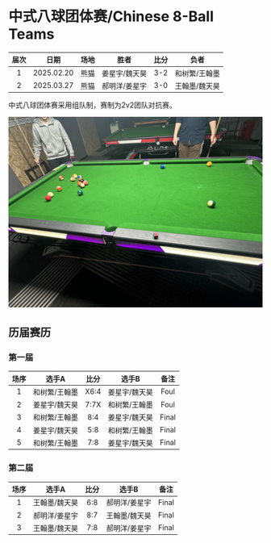 # 中式八球团体赛/Chinese 8-Ball Teams

| 届次 | 日期        | 场地   | 胜者         | 比分 | 负者         |
| :--: | :--------: | :----: | :----------: | :-: | :----------: |
| 1    | 2025.02.20 | 熊猫   | 姜星宇/魏天昊 | 3-2 | 和树繁/王翰墨 |
| 2    | 2025.03.27 | 熊猫   | 郝明洋/姜星宇 | 3-0 | 王翰墨/魏天昊 |

中式八球团体赛采用组队制，赛制为2v2团队对抗赛。

![](./img/chinese_8-ball_teams.jpg)

## 历届赛历

### 第一届

| 场序 | 选手A        | 比分   | 选手B        | 备注  |
| :--: | :----------: | :---: | :----------: | :---: |
| 1    | 和树繁/王翰墨 | X6:4  | 姜星宇/魏天昊 | Foul  |
| 2    | 姜星宇/魏天昊 |  7:7X | 和树繁/王翰墨 | Foul  |
| 3    | 和树繁/王翰墨 |  8:4  | 姜星宇/魏天昊 | Final |
| 4    | 姜星宇/魏天昊 |  5:8  | 和树繁/王翰墨 | Final |
| 5    | 和树繁/王翰墨 |  7:8  | 姜星宇/魏天昊 | Final |

### 第二届

| 场序 | 选手A        | 比分   | 选手B        | 备注  |
| :--: | :----------: | :---: | :----------: | :---: |
| 1    | 王翰墨/魏天昊 |  6:8  | 郝明洋/姜星宇 | Final |
| 2    | 郝明洋/姜星宇 |  8:7  | 王翰墨/魏天昊 | Final |
| 3    | 王翰墨/魏天昊 |  7:8  | 郝明洋/姜星宇 | Final |
